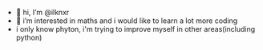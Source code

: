 - 👋 hi, I’m @ilknxr
- 👀 i’m interested in maths and i would like to learn a lot more coding
- i only know phyton, i'm trying to improve myself in other areas(including python)

<!---
ilknxr/ilknxr is a ✨ special ✨ repository because its `README.md` (this file) appears on your GitHub profile.
You can click the Preview link to take a look at your changes.
--->
